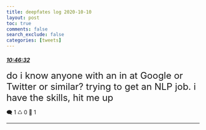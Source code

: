 ```yaml
---
title: deepfates log 2020-10-10
layout: post
toc: true
comments: false
search_exclude: false
categories: [tweets]
---
```



#### <a href = "https://twitter.com/deepfates/status/1314970582514106368">*10:46:32*</a>

<font size="5">do i know anyone with an in at Google or Twitter or similar? trying to get an NLP job. i have the skills, hit me up</font>



🗨️ 1 ♺ 0 🤍  1   

---
    
            

